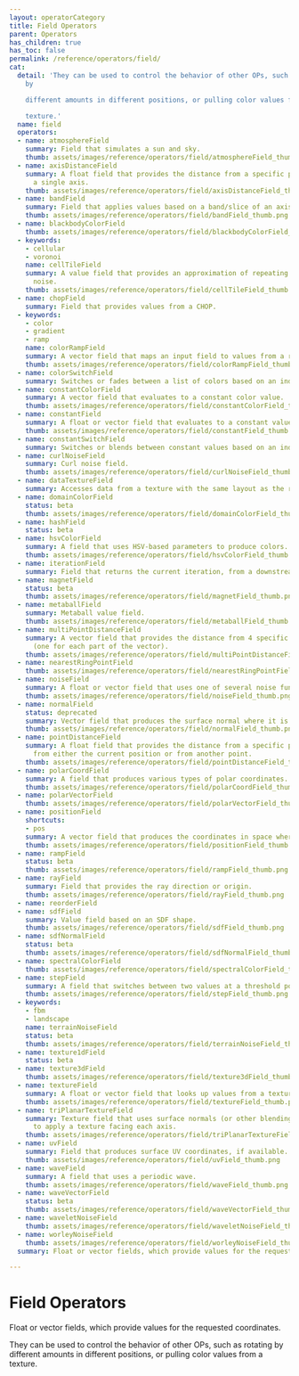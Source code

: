 ```yaml
---
layout: operatorCategory
title: Field Operators
parent: Operators
has_children: true
has_toc: false
permalink: /reference/operators/field/
cat:
  detail: 'They can be used to control the behavior of other OPs, such as rotating
    by

    different amounts in different positions, or pulling color values from a

    texture.'
  name: field
  operators:
  - name: atmosphereField
    summary: Field that simulates a sun and sky.
    thumb: assets/images/reference/operators/field/atmosphereField_thumb.png
  - name: axisDistanceField
    summary: A float field that provides the distance from a specific point along
      a single axis.
    thumb: assets/images/reference/operators/field/axisDistanceField_thumb.png
  - name: bandField
    summary: Field that applies values based on a band/slice of an axis.
    thumb: assets/images/reference/operators/field/bandField_thumb.png
  - name: blackbodyColorField
    thumb: assets/images/reference/operators/field/blackbodyColorField_thumb.png
  - keywords:
    - cellular
    - voronoi
    name: cellTileField
    summary: A value field that provides an approximation of repeating cellular (voronoi)
      noise.
    thumb: assets/images/reference/operators/field/cellTileField_thumb.png
  - name: chopField
    summary: Field that provides values from a CHOP.
  - keywords:
    - color
    - gradient
    - ramp
    name: colorRampField
    summary: A vector field that maps an input field to values from a range of colors.
    thumb: assets/images/reference/operators/field/colorRampField_thumb.png
  - name: colorSwitchField
    summary: Switches or fades between a list of colors based on an index field.
  - name: constantColorField
    summary: A vector field that evaluates to a constant color value.
    thumb: assets/images/reference/operators/field/constantColorField_thumb.png
  - name: constantField
    summary: A float or vector field that evaluates to a constant value.
    thumb: assets/images/reference/operators/field/constantField_thumb.png
  - name: constantSwitchField
    summary: Switches or blends between constant values based on an index field.
  - name: curlNoiseField
    summary: Curl noise field.
    thumb: assets/images/reference/operators/field/curlNoiseField_thumb.png
  - name: dataTextureField
    summary: Accesses data from a texture with the same layout as the renderer.
  - name: domainColorField
    status: beta
    thumb: assets/images/reference/operators/field/domainColorField_thumb.png
  - name: hashField
    status: beta
  - name: hsvColorField
    summary: A field that uses HSV-based parameters to produce colors.
    thumb: assets/images/reference/operators/field/hsvColorField_thumb.png
  - name: iterationField
    summary: Field that returns the current iteration, from a downstream OP.
  - name: magnetField
    status: beta
    thumb: assets/images/reference/operators/field/magnetField_thumb.png
  - name: metaballField
    summary: Metaball value field.
    thumb: assets/images/reference/operators/field/metaballField_thumb.png
  - name: multiPointDistanceField
    summary: A vector field that provides the distance from 4 specific points in space
      (one for each part of the vector).
    thumb: assets/images/reference/operators/field/multiPointDistanceField_thumb.png
  - name: nearestRingPointField
    thumb: assets/images/reference/operators/field/nearestRingPointField_thumb.png
  - name: noiseField
    summary: A float or vector field that uses one of several noise functions.
    thumb: assets/images/reference/operators/field/noiseField_thumb.png
  - name: normalField
    status: deprecated
    summary: Vector field that produces the surface normal where it is evaluated.
    thumb: assets/images/reference/operators/field/normalField_thumb.png
  - name: pointDistanceField
    summary: A float field that provides the distance from a specific point in space
      from either the current position or from another point.
    thumb: assets/images/reference/operators/field/pointDistanceField_thumb.png
  - name: polarCoordField
    summary: A field that produces various types of polar coordinates.
    thumb: assets/images/reference/operators/field/polarCoordField_thumb.png
  - name: polarVectorField
    thumb: assets/images/reference/operators/field/polarVectorField_thumb.png
  - name: positionField
    shortcuts:
    - pos
    summary: A vector field that produces the coordinates in space where it is checked.
    thumb: assets/images/reference/operators/field/positionField_thumb.png
  - name: rampField
    status: beta
    thumb: assets/images/reference/operators/field/rampField_thumb.png
  - name: rayField
    summary: Field that provides the ray direction or origin.
    thumb: assets/images/reference/operators/field/rayField_thumb.png
  - name: reorderField
  - name: sdfField
    summary: Value field based on an SDF shape.
    thumb: assets/images/reference/operators/field/sdfField_thumb.png
  - name: sdfNormalField
    status: beta
    thumb: assets/images/reference/operators/field/sdfNormalField_thumb.png
  - name: spectralColorField
    thumb: assets/images/reference/operators/field/spectralColorField_thumb.png
  - name: stepField
    summary: A field that switches between two values at a threshold point.
    thumb: assets/images/reference/operators/field/stepField_thumb.png
  - keywords:
    - fbm
    - landscape
    name: terrainNoiseField
    status: beta
    thumb: assets/images/reference/operators/field/terrainNoiseField_thumb.png
  - name: texture1dField
    status: beta
  - name: texture3dField
    thumb: assets/images/reference/operators/field/texture3dField_thumb.png
  - name: textureField
    summary: A float or vector field that looks up values from a texture.
    thumb: assets/images/reference/operators/field/textureField_thumb.png
  - name: triPlanarTextureField
    summary: Texture field that uses surface normals (or other blending techniques)
      to apply a texture facing each axis.
    thumb: assets/images/reference/operators/field/triPlanarTextureField_thumb.png
  - name: uvField
    summary: Field that produces surface UV coordinates, if available.
    thumb: assets/images/reference/operators/field/uvField_thumb.png
  - name: waveField
    summary: A field that uses a periodic wave.
    thumb: assets/images/reference/operators/field/waveField_thumb.png
  - name: waveVectorField
    status: beta
    thumb: assets/images/reference/operators/field/waveVectorField_thumb.png
  - name: waveletNoiseField
    thumb: assets/images/reference/operators/field/waveletNoiseField_thumb.png
  - name: worleyNoiseField
    thumb: assets/images/reference/operators/field/worleyNoiseField_thumb.png
  summary: Float or vector fields, which provide values for the requested coordinates.

---
```


# Field Operators

Float or vector fields, which provide values for the requested coordinates.

They can be used to control the behavior of other OPs, such as rotating by
different amounts in different positions, or pulling color values from a
texture.
